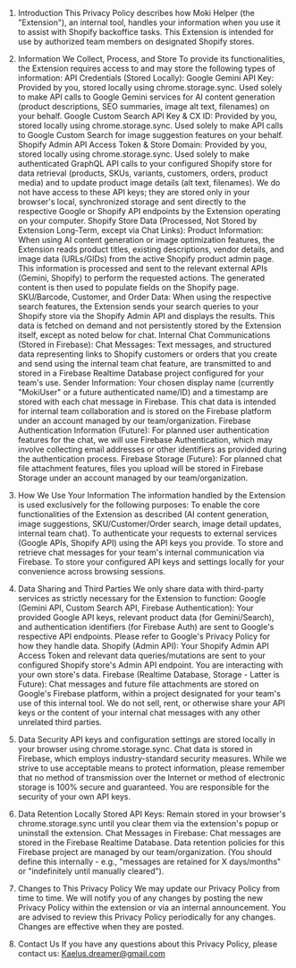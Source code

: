 1. Introduction
This Privacy Policy describes how Moki Helper (the "Extension"), an internal tool, handles your information when you use it to assist with Shopify backoffice tasks. This Extension is intended for use by authorized team members on designated Shopify stores.

2. Information We Collect, Process, and Store
To provide its functionalities, the Extension requires access to and may store the following types of information:
API Credentials (Stored Locally):
Google Gemini API Key: Provided by you, stored locally using chrome.storage.sync. Used solely to make API calls to Google Gemini services for AI content generation (product descriptions, SEO summaries, image alt text, filenames) on your behalf.
Google Custom Search API Key & CX ID: Provided by you, stored locally using chrome.storage.sync. Used solely to make API calls to Google Custom Search for image suggestion features on your behalf.
Shopify Admin API Access Token & Store Domain: Provided by you, stored locally using chrome.storage.sync. Used solely to make authenticated GraphQL API calls to your configured Shopify store for data retrieval (products, SKUs, variants, customers, orders, product media) and to update product image details (alt text, filenames).
We do not have access to these API keys; they are stored only in your browser's local, synchronized storage and sent directly to the respective Google or Shopify API endpoints by the Extension operating on your computer.
Shopify Store Data (Processed, Not Stored by Extension Long-Term, except via Chat Links):
Product Information: When using AI content generation or image optimization features, the Extension reads product titles, existing descriptions, vendor details, and image data (URLs/GIDs) from the active Shopify product admin page. This information is processed and sent to the relevant external APIs (Gemini, Shopify) to perform the requested actions. The generated content is then used to populate fields on the Shopify page.
SKU/Barcode, Customer, and Order Data: When using the respective search features, the Extension sends your search queries to your Shopify store via the Shopify Admin API and displays the results. This data is fetched on demand and not persistently stored by the Extension itself, except as noted below for chat.
Internal Chat Communications (Stored in Firebase):
Chat Messages: Text messages, and structured data representing links to Shopify customers or orders that you create and send using the internal team chat feature, are transmitted to and stored in a Firebase Realtime Database project configured for your team's use.
Sender Information: Your chosen display name (currently "MokiUser" or a future authenticated name/ID) and a timestamp are stored with each chat message in Firebase.
This chat data is intended for internal team collaboration and is stored on the Firebase platform under an account managed by our team/organization.
Firebase Authentication Information (Future):
For planned user authentication features for the chat, we will use Firebase Authentication, which may involve collecting email addresses or other identifiers as provided during the authentication process.
Firebase Storage (Future):
For planned chat file attachment features, files you upload will be stored in Firebase Storage under an account managed by our team/organization.

3. How We Use Your Information
The information handled by the Extension is used exclusively for the following purposes:
To enable the core functionalities of the Extension as described (AI content generation, image suggestions, SKU/Customer/Order search, image detail updates, internal team chat).
To authenticate your requests to external services (Google APIs, Shopify API) using the API keys you provide.
To store and retrieve chat messages for your team's internal communication via Firebase.
To store your configured API keys and settings locally for your convenience across browsing sessions.

4. Data Sharing and Third Parties
We only share data with third-party services as strictly necessary for the Extension to function:
Google (Gemini API, Custom Search API, Firebase Authentication): Your provided Google API keys, relevant product data (for Gemini/Search), and authentication identifiers (for Firebase Auth) are sent to Google's respective API endpoints. Please refer to Google's Privacy Policy for how they handle data.
Shopify (Admin API): Your Shopify Admin API Access Token and relevant data queries/mutations are sent to your configured Shopify store's Admin API endpoint. You are interacting with your own store's data.
Firebase (Realtime Database, Storage - Latter is Future): Chat messages and future file attachments are stored on Google's Firebase platform, within a project designated for your team's use of this internal tool.
We do not sell, rent, or otherwise share your API keys or the content of your internal chat messages with any other unrelated third parties.

5. Data Security
API keys and configuration settings are stored locally in your browser using chrome.storage.sync. Chat data is stored in Firebase, which employs industry-standard security measures. While we strive to use acceptable means to protect information, please remember that no method of transmission over the Internet or method of electronic storage is 100% secure and guaranteed. You are responsible for the security of your own API keys.

6. Data Retention
Locally Stored API Keys: Remain stored in your browser's chrome.storage.sync until you clear them via the extension's popup or uninstall the extension.
Chat Messages in Firebase: Chat messages are stored in the Firebase Realtime Database. Data retention policies for this Firebase project are managed by our team/organization. (You should define this internally - e.g., "messages are retained for X days/months" or "indefinitely until manually cleared").

7. Changes to This Privacy Policy
We may update our Privacy Policy from time to time. We will notify you of any changes by posting the new Privacy Policy within the extension or via an internal announcement. You are advised to review this Privacy Policy periodically for any changes. Changes are effective when they are posted.

8. Contact Us
If you have any questions about this Privacy Policy, please contact us:
Kaelus.dreamer@gmail.com
